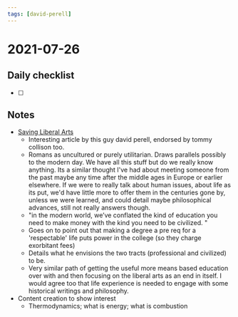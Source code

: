 ```yaml
---
tags: [david-perell]
---
```

# 2021-07-26

## Daily checklist

* [ ]

## Notes

* [Saving Liberal Arts](https://perell.com/essay/saving-the-liberal-arts/)
    * Interesting article by this guy david perell, endorsed by tommy collison too.
    * Romans as uncultured or purely utilitarian. Draws parallels possibly to the modern day. We have all this stuff but
      do we really know anything. Its a similar thought I've had about meeting someone from the past maybe any time
      after the middle ages in Europe or earlier elsewhere. If we were to really talk about human issues, about life as
      its put, we'd have little more to offer them in the centuries gone by, unless we were learned, and could detail
      maybe philosophical advances, still not really answers though.
    * "in the modern world, we’ve conflated the kind of education you need to make money with the kind you need to be
      civilized. "
    * Goes on to point out that making a degree a pre req for a 'respectable' life puts power in the college (so they
      charge exorbitant fees)
    * Details what he envisions the two tracts (professional and civilized) to be.
    * Very similar path of getting the useful more means based education over with and then focusing on the liberal arts
      as an end in itself. I would agree too that life experience is needed to engage with some historical writings and
      philosophy.
* Content creation to show interest
    * Thermodynamics; what is energy; what is combustion

